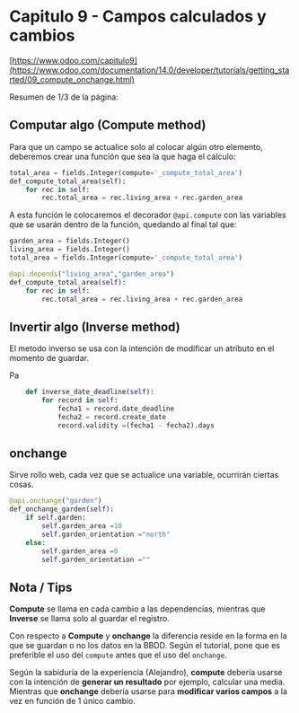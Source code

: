 # Capitulo 9 - Campos calculados y cambios

[https://www.odoo.com/capitulo9](https://www.odoo.com/documentation/14.0/developer/tutorials/getting_started/09_compute_onchange.html)

Resumen de 1/3 de la página:

## Computar algo (Compute method)

Para que un campo se actualice solo al colocar algún otro elemento, deberemos crear una función que sea la que haga el cálculo:

```python
total_area = fields.Integer(compute='_compute_total_area')
def_compute_total_area(self):
    for rec in self:
        rec.total_area = rec.living_area + rec.garden_area
```

A esta función le colocaremos el decorador `@api.compute` con las variables que se usarán dentro de la función, quedando al final tal que:

```python
garden_area = fields.Integer()
living_area = fields.Integer()
total_area = fields.Integer(compute='_compute_total_area')

@api.depends("living_area","garden_area")
def_compute_total_area(self):
    for rec in self:
        rec.total_area = rec.living_area + rec.garden_area
```

## Invertir algo (Inverse method)

El metodo inverso se usa con la intención de modificar un atributo en el momento de guardar.

Pa

```python
    def inverse_date_deadline(self):
        for record in self:
            fecha1 = record.date_deadline
            fecha2 = record.create_date
            record.validity =(fecha1 - fecha2).days
```

## onchange

Sirve rollo web, cada vez que se actualice una variable, ocurrirán ciertas cosas.

```python
@api.onchange("garden")
def_onchange_garden(self):
    if self.garden:
        self.garden_area =10
        self.garden_orientation ="north"
    else:
        self.garden_area =0
        self.garden_orientation =""
```

## Nota / Tips

**Compute** se llama en cada cambio a las dependencias, mientras que **Inverse** se llama solo al guardar el registro.

Con respecto a **Compute** y **onchange** la diferencia reside en la forma en la que se guardan o no los datos en la BBDD. Según el tutorial, pone que es preferible el uso del `compute` antes que el uso del `onchange`.

Según la sabiduría de la experiencia (Alejandro), **compute** debería usarse con la intención de **generar un resultado** por ejemplo, calcular una media.  
Mientras que **onchange** debería usarse para **modificar varios campos** a la vez en función de 1 único cambio.
